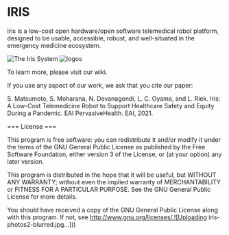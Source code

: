 # IRIS
Iris is a low-cost open hardware/open software telemedical robot platform, designed to be usable, accessible, robust, and well-situated in the emergency medicine ecosystem.

![The Iris System](https://user-images.githubusercontent.com/11902748/146089012-16246c8c-4e45-4cd3-8771-1f8935f4be47.jpg)
![logos](https://user-images.githubusercontent.com/11902748/146089237-e87e6488-366e-4980-b200-09360063f84c.JPG)

To learn more, please visit our wiki.

If you use any aspect of our work, we ask that you cite our paper:

S. Matsumoto, S. Moharana, N. Devanagondi, L. C. Oyama, and L. Riek. Iris: A Low-Cost Telemedicine Robot to Support Healthcare Safety and Equity During a Pandemic. EAI PervasiveHealth. EAI, 2021.

=== License ===

This program is free software: you can redistribute it and/or modify it under the terms of the GNU General Public License as published by the Free Software Foundation, either version 3 of the License, or (at your option) any later version.

This program is distributed in the hope that it will be useful, but WITHOUT ANY WARRANTY; without even the implied warranty of MERCHANTABILITY or FITNESS FOR A PARTICULAR PURPOSE. See the GNU General Public License for more details.

You should have received a copy of the GNU General Public License along with this program. If not, see http://www.gnu.org/licenses/.![Uploading iris-photos2-blurred.jpg…]()

